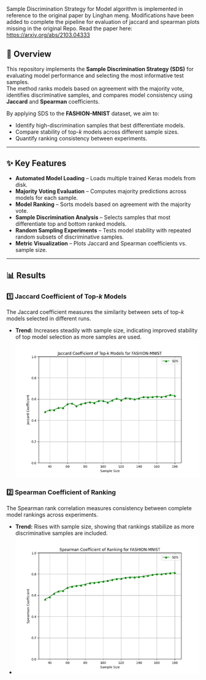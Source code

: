  Sample Discrimination Strategy for Model algorithm is implemented in reference to the original paper by Linghan meng. Modifications have been added to complete the pipeline for evaluation of jaccard and spearman plots missing in the original Repo. Read the paper here: https://arxiv.org/abs/2103.04333

## 📌 Overview
This repository implements the **Sample Discrimination Strategy (SDS)** for evaluating model performance and selecting the most informative test samples.  
The method ranks models based on agreement with the majority vote, identifies discriminative samples, and compares model consistency using **Jaccard** and **Spearman** coefficients.  

By applying SDS to the **FASHION-MNIST** dataset, we aim to:  
- Identify high-discrimination samples that best differentiate models.  
- Compare stability of top-*k* models across different sample sizes.  
- Quantify ranking consistency between experiments.  

---

## ✨ Key Features
- **Automated Model Loading** – Loads multiple trained Keras models from disk.  
- **Majority Voting Evaluation** – Computes majority predictions across models for each sample.  
- **Model Ranking** – Sorts models based on agreement with the majority vote.  
- **Sample Discrimination Analysis** – Selects samples that most differentiate top and bottom ranked models.  
- **Random Sampling Experiments** – Tests model stability with repeated random subsets of discriminative samples.  
- **Metric Visualization** – Plots Jaccard and Spearman coefficients vs. sample size.  

---

## 📊 Results
### 1️⃣ Jaccard Coefficient of Top-*k* Models
The Jaccard coefficient measures the similarity between sets of top-*k* models selected in different runs.  
- **Trend:** Increases steadily with sample size, indicating improved stability of top model selection as more samples are used.
  ![Jaccard Coefficient Plot](results/sds_fashion_mnist_jaccard.png)  

### 2️⃣ Spearman Coefficient of Ranking
The Spearman rank correlation measures consistency between complete model rankings across experiments.  
- **Trend:** Rises with sample size, showing that rankings stabilize as more discriminative samples are included.
- ![Spearman Coefficient Plot](results/sds_fashion_mnist_spearman.png)  

